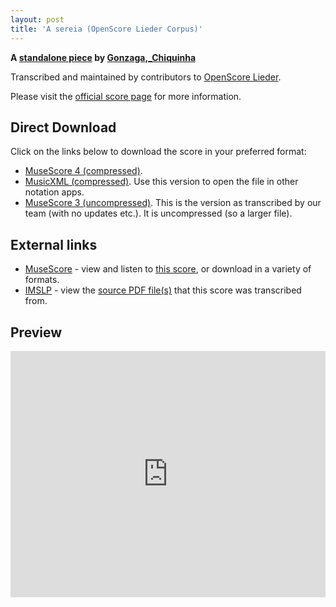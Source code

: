 ```yaml
---
layout: post
title: 'A sereia (OpenScore Lieder Corpus)'
---
```


__A [standalone piece](https://fourscoreandmore.org/openscore/lieder/Gonzaga%2C_Chiquinha/_/) by [Gonzaga,_Chiquinha](https://fourscoreandmore.org/openscore/lieder/Gonzaga%2C_Chiquinha)__

Transcribed and maintained by contributors to [OpenScore Lieder].

Please visit the [official score page] for more information.

[official score page]: https://musescore.com/openscore-lieder-corpus/scores/6609884
[OpenScore Lieder]: https://musescore.com/openscore-lieder-corpus

## Direct Download

Click on the links below to download the score in your preferred format:
- [MuseScore 4 (compressed)](https://fourscoreandmore.org/openscore/lieder/Gonzaga%2C_Chiquinha/_/A_sereia.mscz).
- [MusicXML (compressed)](https://fourscoreandmore.org/openscore/lieder/Gonzaga%2C_Chiquinha/_/A_sereia.mxl). Use this version to open the file in other notation apps.
- [MuseScore 3 (uncompressed)](https://raw.githubusercontent.com/OpenScore/Lieder/refs/heads/main/scores/Gonzaga%2C_Chiquinha/_/A_sereia/lc6609884.mscx). This is the version as transcribed by our team (with no updates etc.). It is uncompressed (so a larger file).

## External links

- [MuseScore] - view and listen to [this score][MuseScore], or download in a variety of formats.
- [IMSLP] - view the [source PDF file(s)][IMSLP] that this score was transcribed from.

[MuseScore]: https://musescore.com/score/6609884
[IMSLP]: https://imslp.org/wiki/Special:ReverseLookup/625250

## Preview

<iframe width="100%" height="394" src="https://musescore.com/openscore-lieder-corpus/scores/6609884/embed" frameborder="0" allowfullscreen allow="autoplay; fullscreen"></iframe>
